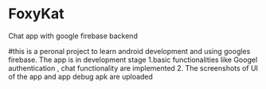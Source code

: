 # FoxyKat
Chat app with google firebase backend 

#this is a peronal project to learn android development and using googles firebase.
The app is in development stage
1.basic functionalities like Googel authentication , chat functionality are implemented
2. The screenshots of UI of the app and app debug apk are uploaded
